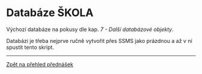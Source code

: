 # Databáze ŠKOLA

Výchozí databáze na pokusy dle kap. *7 - Další databázové objekty*.

Databázi je třeba nejprve ručně vytvořit přes SSMS jako prázdnou a až v ní spustit tento skript.


---

[Zpět na přehled přednášek](https://github.com/PetrVobornik/prednasky)
